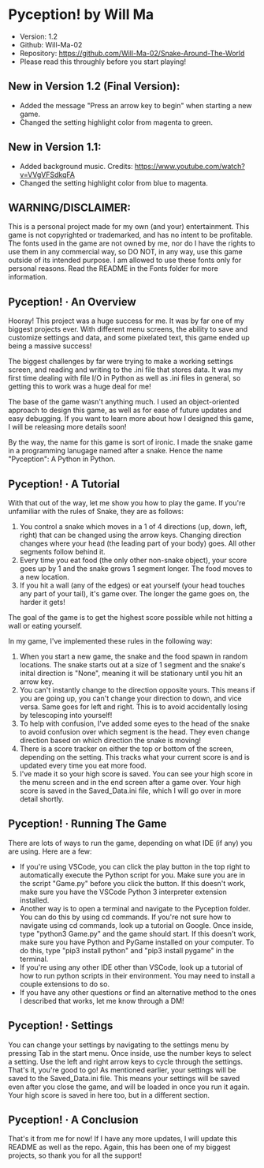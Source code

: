 # Pyception! by Will Ma 
- Version: 1.2
- Github: Will-Ma-02
- Repository: https://github.com/Will-Ma-02/Snake-Around-The-World
- Please read this throughly before you start playing!

## New in Version 1.2 (Final Version):
- Added the message "Press an arrow key to begin" when starting a new game.
- Changed the setting highlight color from magenta to green.

## New in Version 1.1:
- Added background music. Credits: https://www.youtube.com/watch?v=VVgVFSdkqFA
- Changed the setting highlight color from blue to magenta.

## WARNING/DISCLAIMER: 
This is a personal project made for my own (and your) entertainment. This game is not copyrighted or 
trademarked, and has no intent to be profitable. The fonts used in the game are not owned by me, nor do 
I have the rights to use them in any commercial way, so DO NOT, in any way, use this game outside of 
its intended purpose. I am allowed to use these fonts only for personal reasons. Read the README in the 
Fonts folder for more information.

## Pyception! · An Overview 
Hooray! This project was a huge success for me. It was by far one of my biggest projects 
ever. With different menu screens, the ability to save and customize settings and data, 
and some pixelated text, this game ended up being a massive success! 

The biggest challenges by far were trying to make a working settings screen, and reading
and writing to the .ini file that stores data. It was my first time dealing with file
I/O in Python as well as .ini files in general, so getting this to work was a huge deal for
me! 

The base of the game wasn't anything much. I used an object-oriented approach to design
this game, as well as for ease of future updates and easy debugging. If you want to learn
more about how I designed this game, I will be releasing more details soon!

By the way, the name for this game is sort of ironic. I made the snake game in a programming
lanugage named after a snake. Hence the name "Pyception": A Python in Python.

## Pyception! · A Tutorial 
With that out of the way, let me show you how to play the game. If you're unfamiliar with 
the rules of Snake, they are as follows:

1. You control a snake which moves in a 1 of 4 directions (up, down, left, right) that can be 
changed using the arrow keys. Changing direction changes where your head (the leading part of
your body) goes. All other segments follow behind it.
2. Every time you eat food (the only other non-snake object), your score goes up by 1 and the 
snake grows 1 segment longer. The food moves to a new location.
3. If you hit a wall (any of the edges) or eat yourself (your head touches any part of your 
tail), it's game over. The longer the game goes on, the harder it gets!

The goal of the game is to get the highest score possible while not hitting a wall or eating
yourself. 

In my game, I've implemented these rules in the following way:
1. When you start a new game, the snake and the food spawn in random locations. The snake 
starts out at a size of 1 segment and the snake's inital direction is "None", meaning it will 
be stationary until you hit an arrow key.
2. You can't instantly change to the direction opposite yours. This means if you are going up, 
you can't change your direction to down, and vice versa. Same goes for left and right. This is 
to avoid accidentally losing by telescoping into yourself!
3. To help with confusion, I've added some eyes to the head of the snake to avoid confusion
over which segment is the head. They even change direction based on which direction the snake
is moving!
4. There is a score tracker on either the top or bottom of the screen, depending on the setting.
This tracks what your current score is and is updated every time you eat more food.
5. I've made it so your high score is saved. You can see your high score in the menu screen and
in the end screen after a game over. Your high score is saved in the Saved_Data.ini file, which
I will go over in more detail shortly.


## Pyception! · Running The Game
There are lots of ways to run the game, depending on what IDE (if any) you are using. Here are a
few:
- If you're using VSCode, you can click the play button in the top right to automatically execute the
Python script for you. Make sure you are in the script "Game.py" before you click the button. If this
doesn't work, make sure you have the VSCode Python 3 interpreter extension installed.
- Another way is to open a terminal and navigate to the Pyception folder. You can do this by using
cd commands. If you're not sure how to navigate using cd commands, look up a tutorial on Google. Once 
inside, type "python3 Game.py" and the game should start. If this doesn't work, make sure you have 
Python and PyGame installed on your computer. To do this, type "pip3 install python" and "pip3 install 
pygame" in the terminal.
- If you're using any other IDE other than VSCode, look up a tutorial of how to run python scripts in 
their environment. You may need to install a couple extensions to do so.
- If you have any other questions or find an alternative method to the ones I described that works, let
me know through a DM!

## Pyception! · Settings 
You can change your settings by navigating to the settings menu by pressing Tab in the start menu. Once 
inside, use the number keys to select a setting. Use the left and right arrow keys to cycle through the 
settings. That's it, you're good to go! As mentioned earlier, your settings will be saved to the 
Saved_Data.ini file. This means your settings will be saved even after you close the game, and will
be loaded in once you run it again. Your high score is saved in here too, but in a different section.

## Pyception! · A Conclusion
That's it from me for now! If I have any more updates, I will update this README as well as the repo.
Again, this has been one of my biggest projects, so thank you for all the support! 

